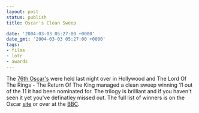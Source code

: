 ```yaml
---
layout: post
status: publish
title: Oscar's Clean Sweep

date: '2004-03-03 05:27:00 +0000'
date_gmt: '2004-03-03 05:27:00 +0000'
tags:
- films
- lotr
- awards
---
```

The <a href="http://www.oscars.com">76th Oscar's</a> were held last night over in Hollywood and The Lord Of The Rings - The Return Of The King managed a clean sweep winning 11 out of the 11 it had been nominated for. The trilogy is brilliant and if you haven't seen it yet you've definatley missed out. 
The full list of winners is on the Oscar <a href="http://www.oscars.com/oscarnight/winners/index.html">site</a> or over at the <a href="http://news.bbc.co.uk/1/hi/entertainment/film/3433895.stm">BBC</a>.
